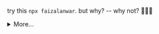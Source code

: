 <!-- ### `npx faizalanwar` -->
<!-- <img src="https://media.giphy.com/media/hvRJCLFzcasrR4ia7z/giphy.gif" width="25px">  -->
<!-- Hi. I'm Faizal  👋, but you can call me Isal(read: e'sal) , 22 years old a 👨‍💻 **` Fullstack Engineer `**, living in West Java, Indonesia.  I’m currently learning about Design thinking and write a program with <i>JavaScript</i> and <i>PhP</i> .  I love open source development and share on [my GitHub profile🚶](https://github.com/faizalanwar). -->
<!-- 
  
- 💻  [What am I doing about Open Source? (**GitHub**, you're already here)](https://github.com/faizalanwar)
- 🐦  [What do I think? (**Twitter**)](https://twitter.com/fzlanwr)
- 🏹  [Curriculum vitae, the path of my life (**LinkedIn**)](https://linkedin.com/in/faizalanwar)

Do not forget to view my open source projects below 👇🏻
 -->


  try this `npx faizalanwar`. but why? -- why not? 🤷🏻‍♂️


 

<details>
  <summary>More...</summary>
  
  <br/> 
  
## Github statistics  &nbsp; ![](https://visitor-badge.glitch.me/badge?page_id=faizalanwar.visitor-badge&left_text=MyPageVisitors)  

  
  
<p align="center">
    <a href="https://github.com/faizalanwar">
       <img height="180em" alt="faizalanwar" src="https://github-readme-streak-stats.herokuapp.com/?user=faizalanwar&hide_border=true"/>
    </a>
</p>
 <p align="center">
  <img height="180em" src="https://github-readme-stats.vercel.app/api?username=faizalanwar&count_private=true&show_icons=true&include_all_commits=true&hide_border=true" alt="faizalanwar's github stats" />
  <img height="180em" src="https://github-readme-stats.vercel.app/api/top-langs/?username=faizalanwar&layout=compact&count_private=true&show_icons=true&include_all_commits=true&hide_border=true" alt="faizalanwar's github stats" /> 
</p>
 <!-- 
 ## My  Wakatime Statistic
  
<!--START_SECTION:waka-->

```text
PHP   8 mins          █████████████████████████   100.00 %
```

<!--END_SECTION:waka--> 
 
  
<!-- ##  Want to build like this ?

clone this repo `npm install && npm update`

#### Publishing to npm

  -  Register an account at npmjs.com if you don’t have one.
  -  Add a user to your CLI by running `npm adduser.`
  -  Provide the username and password you used to register the npm account.
  -  Go to package.json and add following lines **if it doesn't exist** :
  
    `"bin": {
      "your-package-name": "./index.js"
    }`

   - Publish the package. `npm publish --access=public`
   - And to push the updates to npm: `npm publish`

  <hr /> 
    -->
  
  <hr /> 
  
 🎁 Thanks for checking my profile. I got something for you -  [**Flexbox-Guide**](https://flexbox-guide.vercel.app/?ref=https://github.com/faizalanwar) ⚡ A Guide for the concept of `CSS Flexbox`, `Responsive Design` and Simply `CSS code Generator`. 🎉  by souravdev777
</details>


